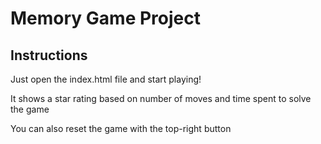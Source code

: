# Memory Game Project

## Instructions

Just open the index.html file and start playing!

It shows a star rating based on number of moves and time spent to solve the game

You can also reset the game with the top-right button
